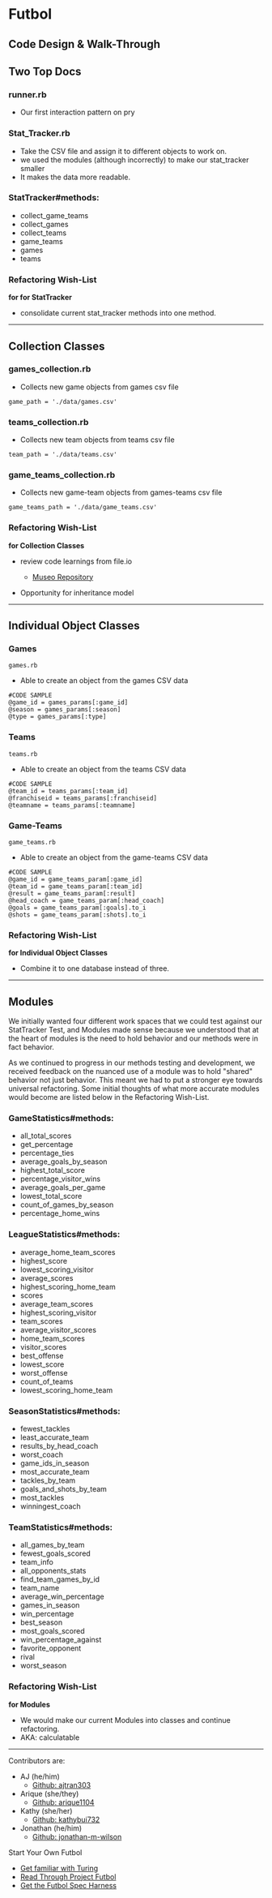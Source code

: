 # Futbol

## Code Design & Walk-Through

## Two Top Docs

### runner.rb
- Our first interaction pattern on pry


### Stat_Tracker.rb
  - Take the CSV file and assign it to different objects to work on.
  - we used the modules (although incorrectly) to make our stat_tracker smaller
  - It makes the data more readable.

### StatTracker#methods:
  - collect_game_teams  
  - collect_games  
  - collect_teams  
  - game_teams  
  - games  
  - teams

### Refactoring Wish-List
__for for StatTracker__
  - consolidate current stat_tracker methods into one method.

______________________

## Collection Classes
### games_collection.rb
- Collects new game objects from games csv file

`game_path = './data/games.csv'`

### teams_collection.rb
- Collects new team objects from teams csv file

`team_path = './data/teams.csv'`

### game_teams_collection.rb
- Collects new game-team objects from games-teams csv file

`game_teams_path = './data/game_teams.csv'`

### Refactoring Wish-List
__for Collection Classes__
- review code learnings from file.io
  - [Museo Repository](https://github.com/turingschool-examples/museo)

- Opportunity for inheritance model
______________________

## Individual Object Classes
### Games

`games.rb`

- Able to create an object from the games CSV data

```
#CODE SAMPLE
@game_id = games_params[:game_id]
@season = games_params[:season]
@type = games_params[:type]
```

### Teams

`teams.rb`

- Able to create an object from the teams CSV data

```
#CODE SAMPLE
@team_id = teams_params[:team_id]
@franchiseid = teams_params[:franchiseid]
@teamname = teams_params[:teamname]
```

### Game-Teams

`game_teams.rb`
- Able to create an object from the game-teams CSV data

```
#CODE SAMPLE
@game_id = game_teams_param[:game_id]
@team_id = game_teams_param[:team_id]
@result = game_teams_param[:result]
@head_coach = game_teams_param[:head_coach]
@goals = game_teams_param[:goals].to_i
@shots = game_teams_param[:shots].to_i
```

### Refactoring Wish-List
__for Individual Object Classes__
- Combine it to one database instead of three.
______________________
## Modules
We initially wanted four different work spaces that we could test against our StatTracker Test, and Modules made sense because we understood that at the heart of modules is the need to hold behavior and our methods were in fact behavior.

As we continued to progress in our methods testing and development, we received feedback on the nuanced use of a module was to hold "shared" behavior not just behavior.  This meant we had to put a stronger eye towards universal refactoring.  Some initial thoughts of what more accurate modules would become are listed below in the Refactoring Wish-List.

### GameStatistics#methods:

  - all_total_scores
  - get_percentage
  - percentage_ties
  - average_goals_by_season
  - highest_total_score
  - percentage_visitor_wins
  - average_goals_per_game
  - lowest_total_score
  - count_of_games_by_season
  - percentage_home_wins

### LeagueStatistics#methods:
  - average_home_team_scores
  - highest_score
  - lowest_scoring_visitor
  - average_scores
  - highest_scoring_home_team
  - scores
  - average_team_scores
  - highest_scoring_visitor
  - team_scores
  - average_visitor_scores
  - home_team_scores
  - visitor_scores
  - best_offense
  - lowest_score
  - worst_offense
  - count_of_teams
  - lowest_scoring_home_team

### SeasonStatistics#methods:
  - fewest_tackles
  - least_accurate_team
  - results_by_head_coach
  - worst_coach
  - game_ids_in_season
  - most_accurate_team
  - tackles_by_team
  - goals_and_shots_by_team
  - most_tackles
  - winningest_coach

### TeamStatistics#methods:
  - all_games_by_team
  - fewest_goals_scored
  - team_info
  - all_opponents_stats
  - find_team_games_by_id
  - team_name
  - average_win_percentage
  - games_in_season
  - win_percentage
  - best_season
  - most_goals_scored
  - win_percentage_against
  - favorite_opponent
  - rival
  - worst_season

### Refactoring Wish-List
__for Modules__
- We would make our current Modules into classes and continue refactoring.
- AKA: calculatable
______________________

Contributors are:
- AJ (he/him)
  - [Github: ajtran303](https://github.com/ajtran303)
- Arique (she/they)
  - [Github: arique1104](https://github.com/arique1104)
- Kathy (she/her)
  - [Github: kathybui732](https://github.com/Kathybui732)
- Jonathan (he/him)
  - [Github: jonathan-m-wilson](https://github.com/jonathan-m-wilson)

Start Your Own Futbol
- [Get familiar with Turing](https://turing.io/)
- [Read Through Project Futbol](https://backend.turing.io/module1/projects/futbol/)
- [Get the Futbol Spec Harness](https://github.com/turingschool-examples/futbol_spec_harness)
